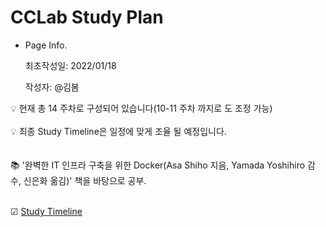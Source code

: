 # CCLab Study Plan

- Page Info.
    
    최초작성일: 2022/01/18
    
    작성자: @김봄 
    

<aside>
💡 현재 총 14 주차로 구성되어 있습니다(10-11 주차 까지로 도 조정 가능)

</aside> <br>
<aside>
💡 최종 Study Timeline은 일정에 맞게 조율 될 예정입니다. 

</aside> <br> <br>
📚 '완벽한 IT 인프라 구축을 위한 Docker(Asa Shiho 지음, Yamada Yoshihiro 감수, 신은화 옮김)' 책을 바탕으로 공부.
<br> <br>

☑ [Study Timeline](https://www.notion.so/272b3d6488394e40abd6316cf72fdb95)
